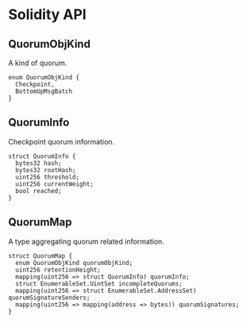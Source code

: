 # Solidity API

## QuorumObjKind

A kind of quorum.

```solidity
enum QuorumObjKind {
  Checkpoint,
  BottomUpMsgBatch
}
```

## QuorumInfo

Checkpoint quorum information.

```solidity
struct QuorumInfo {
  bytes32 hash;
  bytes32 rootHash;
  uint256 threshold;
  uint256 currentWeight;
  bool reached;
}
```

## QuorumMap

A type aggregating quorum related information.

```solidity
struct QuorumMap {
  enum QuorumObjKind quorumObjKind;
  uint256 retentionHeight;
  mapping(uint256 => struct QuorumInfo) quorumInfo;
  struct EnumerableSet.UintSet incompleteQuorums;
  mapping(uint256 => struct EnumerableSet.AddressSet) quorumSignatureSenders;
  mapping(uint256 => mapping(address => bytes)) quorumSignatures;
}
```

